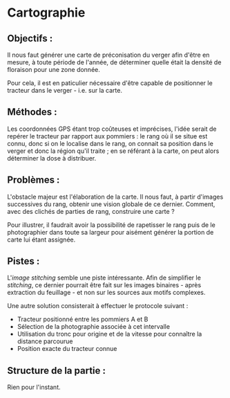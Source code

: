 # Cartographie

## Objectifs :
Il nous faut générer une carte de préconisation du verger afin d'être en mesure, à
toute période de l'année, de déterminer quelle était la densité de floraison pour
une zone donnée.

Pour cela, il est en paticulier nécessaire d'être capable de positionner le tracteur 
dans le verger - i.e. sur la carte.

## Méthodes :
Les coordonnées GPS étant trop coûteuses et imprécises, l'idée serait de repérer 
le tracteur par rapport aux pommiers : le rang où il se situe est connu, donc si 
on le localise dans le rang, on connait sa position dans le verger et 
donc la région qu'il traite ; en se référant à la carte, on peut alors déterminer 
la dose à distribuer.

## Problèmes :
L'obstacle majeur est l'élaboration de la carte. Il nous faut, à partir d'images 
successives du rang, obtenir une vision globale de ce dernier. Comment, avec des 
clichés de parties de rang, construire une carte ?

Pour illustrer, il faudrait avoir la possibilité de rapetisser le rang puis de le 
photographier dans toute sa largeur pour aisément générer la portion de carte lui 
étant assignée.

## Pistes :
L'*image stitching* semble une piste intéressante. Afin de simplifier le *stitching*, 
ce dernier pourrait être fait sur les images binaires - après extraction du feuillage - 
et non sur les sources aux motifs complexes.

Une autre solution consisterait à effectuer le protocole suivant :
* Tracteur positionné entre les pommiers A et B
* Sélection de la photographie associée à cet intervalle
* Utilisation du tronc pour origine et de la vitesse pour connaître la distance 
parcourue
* Position exacte du tracteur connue

## Structure de la partie :
Rien pour l'instant.
